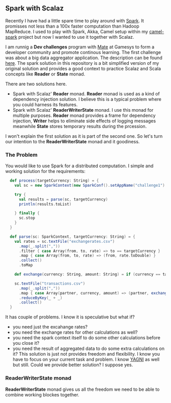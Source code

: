 ## Spark with Scalaz ##
Recently I have had a little spare time to play around with [Spark](https://spark.apache.org/). It promisses not less than a 100x faster computation than Hadoop MapReduce. I used to play with Spark, Akka, Camel setup within my [camel-spark](https://github.com/lachatak/camel-spark) project but now I wanted to use it together with Scalaz. 

I am runnig a **Dev challenges** program with [Mate](http://tindaloscode.blogspot.co.uk/) at Gamesys to form a developer community and promote continous learning. The first challenge was about a big data aggregator application. The description can be found [here](https://github.com/lachatak/dev-challenges/blob/master/bigdataaggregator/CHALLENGE.md).
The spark solution in this repository is a bit simplified version of my original solution and provides a good context to practice Scalaz and Scala concepts like **Reader** or **State** monad.

There are two solutions here.
- Spark with Scalaz' **Reader** monad. **Reader** monad is used as a kind of dependency injection solution. I believe this is a typical problem where you could harness its features.
- Spark with Scalaz' **ReaderWriterState** monad. I use this monad for multiple purposes. **Reader** monad provides a frame for dependency injection, **Writer** helps to eliminate side effects of logging messages meanwhile **State** stores temporary results during the prcession.

I won't explain the first solution as it is part of the second one. So let's turn our intention to the **ReaderWriterState** monad and it goodiness.

### The Problem ###
You would like to use Spark for a distributed computation. I simple and working solution for the requirements:
```scala
  def process(targetCurrency: String) = {
    val sc = new SparkContext(new SparkConf().setAppName("challenge1").setMaster("local[2]"))

    try {
      val results = parse(sc, targetCurrency)
      println(results.toList)

    } finally {
      sc.stop
    }
  }

  def parse(sc: SparkContext, targetCurrency: String) = {
    val rates = sc.textFile("exchangerates.csv")
      .map(_.split(","))
      .filter { case Array(from, to, rate) => to == targetCurrency }
      .map { case Array(from, to, rate) => (from, rate.toDouble) }
      .collect()
      .toMap

    def exchange(currency: String, amount: String) = if (currency == targetCurrency) amount.toDouble else amount.toDouble * rates(currency)

    sc.textFile("transactions.csv")
      .map(_.split(","))
      .map { case Array(partner, currency, amount) => (partner, exchange(currency, amount)) }
      .reduceByKey(_ + _)
      .collect()
  }
  ```
  It has couple of problems. I know it is speculative but what if?
  - you need just the excahange rates?
  - you need the exchange rates for other calculations as well?
  - you need the spark context itself to do some other calculations before you close it?
  - you need the result of aggregated data to do some extra calculations on it?
  This solution is just not provides freedom and flexibility. I know you have to focus on your current task and problem. I know [YAGNI](http://en.wikipedia.org/wiki/You_aren%27t_gonna_need_it) as well but still. Could we provide better solution? I suppose yes.

### ReaderWriterState monad ###
**ReaderWriterState** monad gives us all the freedom we need to be able to combine working blockes together. 
  
